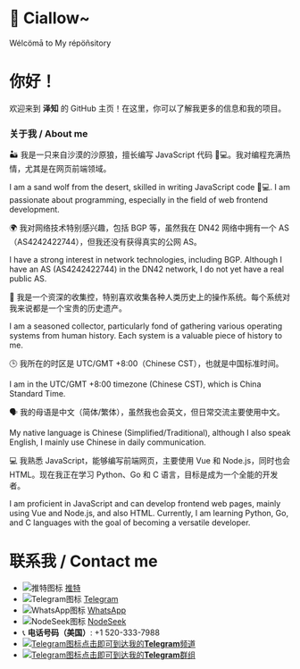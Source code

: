# 👋 Ciallow~

Wélcömā to My répöñsitory

# 你好！

欢迎来到 **泽知** 的 GitHub 主页！在这里，你可以了解我更多的信息和我的项目。

### 关于我 / About me

🏜️ 我是一只来自沙漠的沙原狼，擅长编写 JavaScript 代码 🐺💻。我对编程充满热情，尤其是在网页前端领域。  

I am a sand wolf from the desert, skilled in writing JavaScript code 🐺💻. I am passionate about programming, especially in the field of web frontend development.

🌍 我对网络技术特别感兴趣，包括 BGP 等，虽然我在 DN42 网络中拥有一个 AS（AS4242422744），但我还没有获得真实的公网 AS。  

I have a strong interest in network technologies, including BGP. Although I have an AS (AS4242422744) in the DN42 network, I do not yet have a real public AS.

📜 我是一个资深的收集控，特别喜欢收集各种人类历史上的操作系统。每个系统对我来说都是一个宝贵的历史遗产。  

I am a seasoned collector, particularly fond of gathering various operating systems from human history. Each system is a valuable piece of history to me.

🕒 我所在的时区是 UTC/GMT +8:00（Chinese CST），也就是中国标准时间。  

I am in the UTC/GMT +8:00 timezone (Chinese CST), which is China Standard Time.

🗣️ 我的母语是中文（简体/繁体），虽然我也会英文，但日常交流主要使用中文。  

My native language is Chinese (Simplified/Traditional), although I also speak English, I mainly use Chinese in daily communication.

💻 我熟悉 JavaScript，能够编写前端网页，主要使用 Vue 和 Node.js，同时也会 HTML。现在我正在学习 Python、Go 和 C 语言，目标是成为一个全能的开发者。  

I am proficient in JavaScript and can develop frontend web pages, mainly using Vue and Node.js, and also HTML. Currently, I am learning Python, Go, and C languages with the goal of becoming a versatile developer.

# 联系我 / Contact me

- ![推特图标](https://img.icons8.com/material-outlined/24/000000/twitter.png) [推特](https://x.com/linmonfur)
- ![Telegram图标](https://img.icons8.com/material-outlined/24/000000/telegram-app.png) [Telegram](https://t.me/linmonfur)
- ![WhatsApp图标](https://img.icons8.com/material-outlined/24/000000/whatsapp.png) [WhatsApp](https://wa.me/+37159732312)
- ![NodeSeek图标](https://upload.wikimedia.org/wikipedia/commons/thumb/e/e6/NodeSeek_Logo.svg/120px-NodeSeek_Logo.svg.png) [NodeSeek](https://www.nodeseek.com/space/15567#/general)
- 📞 **电话号码（美国）**: +1 520-333-7988
- [![Telegram图标](https://img.icons8.com/material-outlined/24/000000/telegram-app.png)点击即可到达我的**Telegram**频道](https://t.me/zezhiya_channel)
- [![Telegram图标](https://img.icons8.com/material-outlined/24/000000/telegram-app.png)点击即可到达我的**Telegram**群组](https://t.me/zezhi_group)
